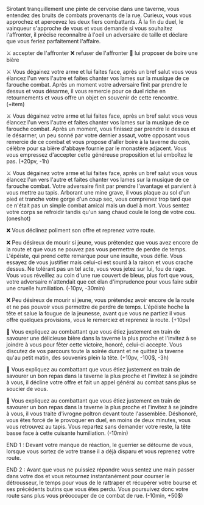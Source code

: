 Sirotant tranquillement une pinte de cervoise dans une taverne, vous entendez des bruits de combats provenants de la rue. Curieux, vous vous approchez et apercevez les deux fiers combattants. À la fin du duel, le vainqueur s'approche de vous et vous demande si vous souhaitez l'affronter, il précise reconnaître à l'oeil un adversaire de taille et déclare que vous feriez parfaitement l'affaire.

⚔️ accepter de l'affronter
❌ refuser de l'affronter
🍺 lui proposer de boire une bière


⚔️ Vous dégainez votre arme et lui faites face, après un bref salut vous vous élancez l'un vers l'autre et faites chanter vos lames sur la musique de ce farouche combat. Après un moment votre adversaire finit par prendre le dessus et vous désarme, il vous remercie pour ce duel riche en retournements et vous offre un objet en souvenir de cette rencontre. (+item)

⚔️ Vous dégainez votre arme et lui faites face, après un bref salut vous vous élancez l'un vers l'autre et faites chanter vos lames sur la musique de ce farouche combat. Après un moment, vous finissez par prendre le dessus et le désarmer, un peu sonné par votre dernier assaut, votre opposant vous remercie de ce combat et vous propose d'aller boire à la taverne du coin, célèbre pour sa bière d'abbaye fournie par le monastère adjacent. Vous vous empressez d'accepter cette généreuse proposition et lui emboîtez le pas. (+20pv, -1h)

⚔️ Vous dégainez votre arme et lui faites face, après un bref salut vous vous élancez l'un vers l'autre et faites chanter vos lames sur la musique de ce farouche combat. Votre adversaire finit par prendre l'avantage et parvient à vous mettre au tapis. Arborant une mine grave, il vous plaque au sol d'un pied et tranche votre gorge d'un coup sec, vous comprenez trop tard que ce n'était pas un simple combat amical mais un duel à mort. Vous sentez votre corps se refroidir tandis qu'un sang chaud coule le long de votre cou. (oneshot)


❌ Vous déclinez poliment son offre et reprenez votre route.

❌ Peu désireux de mourir si jeune, vous prétendez que vous avez encore de la route et que vous ne pouvez pas vous permettre de perdre de temps. L'épéiste, qui prend cette remarque pour une insulte, vous défie. Vous essayez de vous justifier mais celui-ci est sourd à la raison et vous crache dessus. Ne tolérant pas un tel acte, vous vous jetez sur lui, fou de rage. Vous vous réveillez au coin d'une rue couvert de bleus, plus fort que vous, votre adversaire n'attendait que cet élan d'imprudence pour vous faire subir une cruelle humiliation. (-10pv, -30min)

❌ Peu désireux de mourir si jeune, vous prétendez avoir encore de la route et ne pas pouvoir vous permettre de perdre de temps. L'épéiste hoche la tête et salue la fougue de la jeunesse, avant que vous ne partiez il vous offre quelques provisions, vous le remerciez et reprenez la route. (+10pv)


🍺 Vous expliquez au combattant que vous étiez justement en train de savourer une délicieuse bière dans la taverne la plus proche et l'invitez à se joindre à vous pour fêter cette victoire, honoré, celui-ci accepte. Vous discutez de vos parcours toute la soirée durant et ne quittez la taverne qu'au petit matin, des souvenirs plein la tête. (+10pv, -100$, -3h)

🍺 Vous expliquez au combattant que vous étiez justement en train de savourer un bon repas dans la taverne la plus proche et l'invitez à se joindre à vous, il décline votre offre et fait un appel général au combat sans plus se soucier de vous. 

🍺 Vous expliquez au combattant que vous étiez justement en train de savourer un bon repas dans la taverne la plus proche et l'invitez à se joindre à vous, il vous traite d'ivrogne poltron devant toute l'assemblée. Déshonoré, vous êtes forcé de le provoquer en duel, en moins de deux minutes, vous vous retrouvez au tapis. Vous repartez sans demander votre reste, la tête basse face à cette cuisante humiliation. (-10min)


END 1 : Devant votre manque de réaction, le guerrier se détourne de vous, lorsque vous sortez de votre transe il a déjà disparu et vous reprenez votre route.

END 2 : Avant que vous ne puissiez répondre vous sentez une main passer dans votre dos et vous retournez instantanément pour courser le détrousseur, le temps pour vous de le rattraper et récupérer votre bourse et ses précédents butins que vous êtes perdu. Vous poursuivez donc votre route sans plus vous préoccuper de ce combat de rue. (-10min, +50$)


